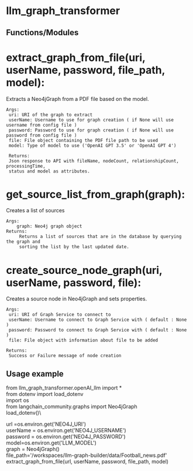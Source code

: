 # llm_graph_transformer
## Functions/Modules

# extract_graph_from_file(uri, userName, password, file_path, model):
   Extracts a Neo4jGraph from a PDF file based on the model.
   
    Args:
   	 uri: URI of the graph to extract
   	 userName: Username to use for graph creation ( if None will use username from config file )
   	 password: Password to use for graph creation ( if None will use password from config file )
   	 file: File object containing the PDF file path to be used
   	 model: Type of model to use ('OpenAI GPT 3.5' or 'OpenAI GPT 4')
   
     Returns: 
   	 Json response to API with fileName, nodeCount, relationshipCount, processingTime, 
     status and model as attributes.

# get_source_list_from_graph(graph):
   
   Creates a list of sources
   
    Args:
        graph: Neo4j graph object
    Returns:
         Returns a list of sources that are in the database by querying the graph and 
         sorting the list by the last updated date. 

# create_source_node_graph(uri, userName, password, file):

   Creates a source node in Neo4jGraph and sets properties.
   
    Args:
   	 uri: URI of Graph Service to connect to
   	 userName: Username to connect to Graph Service with ( default : None )
   	 password: Password to connect to Graph Service with ( default : None )
   	 file: File object with information about file to be added
   
    Returns: 
   	 Success or Failure message of node creation

## Usage example

from llm_graph_transformer.openAI_llm import *\
from dotenv import load_dotenv\
import os\
from langchain_community.graphs import Neo4jGraph\
load_dotenv()\

url =os.environ.get('NEO4J_URI')\
userName = os.environ.get('NEO4J_USERNAME')\
password = os.environ.get('NEO4J_PASSWORD')\
model=os.environ.get('LLM_MODEL')\
graph = Neo4jGraph()\
file_path='/workspaces/llm-graph-builder/data/Football_news.pdf'\
extract_graph_from_file(url, userName, password, file_path, model)


